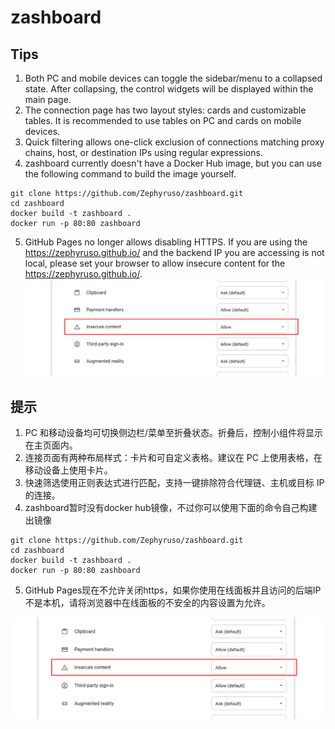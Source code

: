# zashboard

## Tips
1. Both PC and mobile devices can toggle the sidebar/menu to a collapsed state. After collapsing, the control widgets will be displayed within the main page.  
2. The connection page has two layout styles: cards and customizable tables. It is recommended to use tables on PC and cards on mobile devices.  
3. Quick filtering allows one-click exclusion of connections matching proxy chains, host, or destination IPs using regular expressions.  
4. zashboard currently doesn't have a Docker Hub image, but you can use the following command to build the image yourself.
```
git clone https://github.com/Zephyruso/zashboard.git
cd zashboard
docker build -t zashboard .
docker run -p 80:80 zashboard
```
5. GitHub Pages no longer allows disabling HTTPS. If you are using the https://zephyruso.github.io/ and the backend IP you are accessing is not local, please set your browser to allow insecure content for the https://zephyruso.github.io/.
![alt text](image.png)

## 提示
1. PC 和移动设备均可切换侧边栏/菜单至折叠状态。折叠后，控制小组件将显示在主页面内。  
2. 连接页面有两种布局样式：卡片和可自定义表格。建议在 PC 上使用表格，在移动设备上使用卡片。  
3. 快速筛选使用正则表达式进行匹配，支持一键排除符合代理链、主机或目标 IP 的连接。
4. zashboard暂时没有docker hub镜像，不过你可以使用下面的命令自己构建出镜像
```
git clone https://github.com/Zephyruso/zashboard.git
cd zashboard
docker build -t zashboard .
docker run -p 80:80 zashboard
```
5. GitHub Pages现在不允许关闭https，如果你使用在线面板并且访问的后端IP不是本机，请将浏览器中在线面板的不安全的内容设置为允许。

![alt text](image.png)